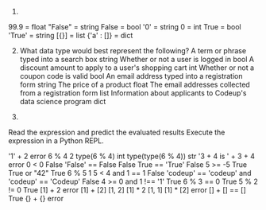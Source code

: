 1.
99.9 = float
"False" = string
False = bool
'0' = string
0 = int
True = bool
'True' = string
[{}] = list
{'a' : []} = dict

2. What data type would best represent the following?
A term or phrase typed into a search box				string
Whether or not a user is logged in 						bool
A discount amount to apply to a user's shopping cart	int
Whether or not a coupon code is valid					bool
An email address typed into a registration form 		string
The price of a product									float
The email addresses collected from a registration form 	list
Information about applicants to Codeup's data science program dict

3.
Read the expression and predict the evaluated results
Execute the expression in a Python REPL.

'1' + 2
error
6 % 4
2
type(6 % 4)
int
type(type(6 % 4))
str
'3 + 4 is ' + 3 + 4
error
0 < 0
False
'False' == False
False
True == 'True'
False
5 >= -5
True
True or "42"
True
6 % 5
1
5 < 4 and 1 == 1
False
'codeup' == 'codeup' and 'codeup' == 'Codeup'
False
4 >= 0 and 1 !== '1'
True
6 % 3 == 0
True
5 % 2 != 0
True
[1] + 2
error
[1] + [2]
[1, 2]
[1] * 2
[1, 1]
[1] * [2]
error
[] + [] == []
True
{} + {}
error